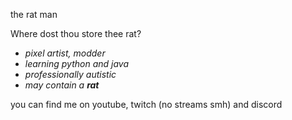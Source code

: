 the rat man

Where dost thou store thee rat?

- *pixel artist, modder*
- *learning python and java*
- *professionally autistic*
- *may contain a **rat***

you can find me on youtube, twitch (no streams smh) and discord
<!---
oPixeel/oPixeel is a ✨ special ✨ repository because its `README.md` (this file) appears on your GitHub profile.
You can click the Preview link to take a look at your changes.
--->
